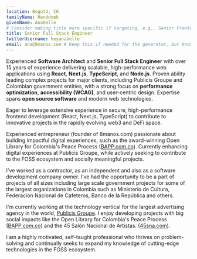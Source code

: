 ```yaml
---
location: Bogotá, CO
familyName: Handdoek
givenName: Anabelle
# Consider making title more specific if targeting, e.g., Senior Frontend Engineer (React/Next.js)
title: Senior Full Stack Engineer
twitterUsername: heyanabelle
email: ana@8manos.com # Keep this if needed for the generator, but know it might be parsed by ATS
---
```


Experienced **Software Architect** and **Senior Full Stack Engineer** with over 15 years of experience delivering scalable, high-performance web applications using **React**, **Next.js**, **TypeScript**, and **Node.js**. Proven ability leading complex projects for major clients, including Publicis Groupe and Colombian government entities, with a strong focus on **performance optimization**, **accessibility (WCAG)**, and user-centric design. Expertise spans **open source software** and modern web technologies.

Eager to leverage extensive experience in secure, high-performance frontend development (React, Next.js, TypeScript) to contribute to innovative projects in the rapidly evolving web3 and DeFi space.

Experienced entrepreneur (founder of 8manos.com) passionate about building impactful digital experiences, such as the award-winning Open Library for Colombia's Peace Process ([BAPP.com.co](https://bapp.com.co)). Currently enhancing digital experiences at Publicis Groupe, while actively seeking to contribute to the FOSS ecosystem and socially meaningful projects.

I've worked as a contractor, as an independent and also as a software development company owner. I've had the opportunity to be a part of projects of all sizes including large scale government projects for some of the largest organizations in Colombia such as Ministerio de Cultura, Federación Nacional de Cafeteros, Banco de la República and others.

I'm currently working at the technology vertical for the largest advertising agency in the world, [Publicis Groupe](https://www.publicisgroupe.com/). I enjoy developing projects with big social impacts like the Open Library for Colombia's Peace Process ([BAPP.com.co](https://bapp.com.co)) and the 45 Salón Nacional de Artistas. ([45sna.com](https://45sna.com)).

I am a highly motivated, self-taught professional who thrives on problem-solving and continually seeks to expand my knowledge of cutting-edge technologies in the FOSS ecosystem.
